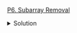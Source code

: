 [P6. Subarray Removal](https://www.codechef.com/problems/REMSUBARR)

<details><summary>Solution</summary>

![](../../../assets/REMSUBARR.png)

</details>
